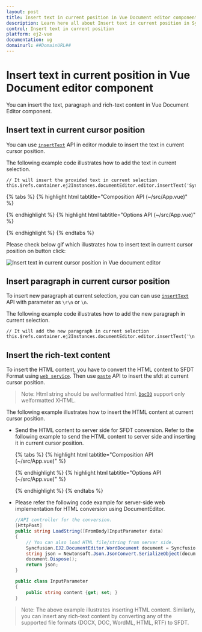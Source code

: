 ```yaml
---
layout: post
title: Insert text in current position in Vue Document editor component | Syncfusion
description: Learn here all about Insert text in current position in Syncfusion Vue Document editor component of Syncfusion Essential JS 2 and more.
control: Insert text in current position 
platform: ej2-vue
documentation: ug
domainurl: ##DomainURL##
---
```


# Insert text in current position in Vue Document editor component

You can insert the text, paragraph and rich-text content in Vue Document Editor component.

## Insert text in current cursor position

You can use [`insertText`](https://ej2.syncfusion.com/vue/documentation/api/document-editor/editor/#inserttext) API in editor module to insert the text in current cursor position.

The following example code illustrates how to add the text in current selection.

```
// It will insert the provided text in current selection
this.$refs.container.ej2Instances.documentEditor.editor.insertText('Syncfusion');
```

{% tabs %}
{% highlight html tabtitle="Composition API (~/src/App.vue)" %}

<template>
  <div id="app">
    <div>
      <button v-on:click='insertText'>Insert Text</button>
    </div>
    <ejs-documenteditorcontainer ref='container' height="590px" id='container'
      :enableToolbar='true'></ejs-documenteditorcontainer>
  </div>
</template>
<script setup>
import { DocumentEditorContainerComponent as EjsDocumenteditorcontainer, Toolbar } from '@syncfusion/ej2-vue-documenteditor';
import { provide, ref } from 'vue';

const container = ref(null);
//Inject require modules.
provide('DocumentEditorContainer', [Toolbar]);

const insertText = function () {
  //It will insert the provided text in current selection
  container.value.ej2Instances.documentEditor.editor.insertText('Syncfusion');
}

</script>
<style>
@import "../node_modules/@syncfusion/ej2-vue-documenteditor/styles/material.css";
</style>

{% endhighlight %}
{% highlight html tabtitle="Options API (~/src/App.vue)" %}

<template>
  <div id="app">
    <div>
      <button v-on:click='insertText'>Insert Text</button>
    </div>
    <ejs-documenteditorcontainer ref='container' height="590px" id='container'
      :enableToolbar='true'></ejs-documenteditorcontainer>
  </div>
</template>
<script>
import { DocumentEditorContainerComponent, Toolbar } from '@syncfusion/ej2-vue-documenteditor';

export default {
  components: {
    'ejs-documenteditorcontainer': DocumentEditorContainerComponent
  },
  data: function () {
    return {
    };
  },
  provide: {
    //Inject require modules.
    DocumentEditorContainer: [Toolbar]
  },
  methods: {
    insertText: function () {
      //It will insert the provided text in current selection
      this.$refs.container.ej2Instances.documentEditor.editor.insertText('Syncfusion');
    }
  }
}
</script>
<style>
@import "../node_modules/@syncfusion/ej2-vue-documenteditor/styles/material.css";
</style>

{% endhighlight %}
{% endtabs %}

Please check below gif which illustrates how to insert text in current cursor position on button click:

![Insert text in current cursor position in Vue document editor](../images/insert_text.gif)

## Insert paragraph in current cursor position

To insert new paragraph at current selection, you can can use [`insertText`](https://ej2.syncfusion.com/vue/documentation/api/document-editor/editor/#inserttext) API with parameter as `\r\n` or `\n`.

The following example code illustrates how to add the new paragraph in current selection.

```
// It will add the new paragraph in current selection
this.$refs.container.ej2Instances.documentEditor.editor.insertText('\n');
```

## Insert the rich-text content

To insert the HTML content, you have to convert the HTML content to SFDT Format using [`web service`](../../document-editor/web-services-overview). Then use [`paste`](https://ej2.syncfusion.com/vue/documentation/api/document-editor/editor/#paste) API to insert the sfdt at current cursor position.

>Note: Html string should be welformatted html. [`DocIO`](https://help.syncfusion.com/file-formats/docio/html) support only welformatted XHTML.  

The following example illustrates how to insert the HTML content at current cursor position.

* Send the HTML content to server side for SFDT conversion. Refer to the following example to send the HTML content to server side and inserting it in current cursor position.


  {% tabs %}
  {% highlight html tabtitle="Composition API (~/src/App.vue)" %}
  
  <template>
    <div id="app">
      <ejs-documenteditorcontainer ref="container" :serviceUrl="serviceUrl" height="590px" id="container"
        :enableToolbar="true" v-on:created="onCreated.bind(this)"></ejs-documenteditorcontainer>
    </div>
  </template>
  <script setup>
  import { DocumentEditorContainerComponent as EjsDocumenteditorcontainer, Toolbar } from '@syncfusion/ej2-vue-documenteditor';
  import { provide, ref } from 'vue';

  const container = ref(null);
  const serviceUrl = 'https://ej2services.syncfusion.com/production/web-services/api/documenteditor/';

  //Inject require modules.
  provide('DocumentEditorContainer', [Toolbar]);

  const onCreated = function () {
    let htmltags =
      "<?xml version='1.0' encoding='utf - 8'?><!DOCTYPE html PUBLIC '-//W3C//DTD XHTML 1.0 Strict//EN''http://www.w3.org/TR/xhtml1/DTD/xhtml1-strict.dtd'><html xmlns ='http://www.w3.org/1999/xhtml' xml:lang='en' lang ='en'><body><h1>The img element</h1><img src='https://www.w3schools.com/images/lamp.jpg' alt ='Lamp Image' width='500' height='600'/></body></html>";
    let http = new XMLHttpRequest();
    http.open('POST', 'http://localhost:5000/api/documenteditor/LoadString');
    http.setRequestHeader('Content-Type', 'application/json;charset=UTF-8');
    http.responseType = 'json';
    http.onreadystatechange = function () {
      if (http.readyState === 4) {
        if (http.status === 200 || http.status === 304) {
          // Insert the sfdt content in cursor position using paste API
          container.value.ej2Instances.documentEditor.editor.paste(http.response);
        } else {
          alert('failed;');
        }
      }
    };

    let htmlContent = { content: htmltags };
    http.send(JSON.stringify(htmlContent));
  }
  </script>
  {% endhighlight %}
  {% highlight html tabtitle="Options API (~/src/App.vue)" %}
  
  <template>
    <div id="app">
      <ejs-documenteditorcontainer ref="container" :serviceUrl="serviceUrl" height="590px" id="container"
        :enableToolbar="true" v-on:created="onCreated.bind(this)"></ejs-documenteditorcontainer>
    </div>
  </template>
  <script>
  import { DocumentEditorContainerComponent, Toolbar } from '@syncfusion/ej2-vue-documenteditor';

  export default {
    components: {
      'ejs-documenteditorcontainer': DocumentEditorContainerComponent
    },
    data() {
      return {
        serviceUrl: 'https://ej2services.syncfusion.com/production/web-services/api/documenteditor/',
      };
    },
    provide: {
      //Inject require modules.
      DocumentEditorContainer: [Toolbar]
    },
    methods: {
      onCreated: function () {
        let htmltags =
          "<?xml version='1.0' encoding='utf - 8'?><!DOCTYPE html PUBLIC '-//W3C//DTD XHTML 1.0 Strict//EN''http://www.w3.org/TR/xhtml1/DTD/xhtml1-strict.dtd'><html xmlns ='http://www.w3.org/1999/xhtml' xml:lang='en' lang ='en'><body><h1>The img element</h1><img src='https://www.w3schools.com/images/lamp.jpg' alt ='Lamp Image' width='500' height='600'/></body></html>";
        let http = new XMLHttpRequest();
        http.open('POST', 'http://localhost:5000/api/documenteditor/LoadString');
        http.setRequestHeader('Content-Type', 'application/json;charset=UTF-8');
        http.responseType = 'json';
        http.onreadystatechange = function () {
          if (http.readyState === 4) {
            if (http.status === 200 || http.status === 304) {
              // Insert the sfdt content in cursor position using paste API
              this.$refs.container.ej2Instances.documentEditor.editor.paste(http.response);
            } else {
              alert('failed;');
            }
          }
        };

        let htmlContent = { content: htmltags };
        http.send(JSON.stringify(htmlContent));
      }
    }
  };
  </script>

  {% endhighlight %}
  {% endtabs %}

* Please refer the following code example for server-side web implementation for HTML conversion using DocumentEditor.

    ```c#
    //API controller for the conversion.
    [HttpPost]
    public string LoadString([FromBody]InputParameter data)
    {
        // You can also load HTML file/string from server side.
        Syncfusion.EJ2.DocumentEditor.WordDocument document = Syncfusion.EJ2.DocumentEditor.WordDocument.LoadString(data.content, FormatType.Html); // Convert the HTML to SFDT format.
        string json = Newtonsoft.Json.JsonConvert.SerializeObject(document);
        document.Dispose();
        return json;
    }

    public class InputParameter
    {
        public string content {get; set; }
    }
    ```

>Note: The above example illustrates inserting HTML content. Similarly, you can insert any rich-text content by converting any of the supported file formats (DOCX, DOC, WordML, HTML, RTF) to SFDT.
